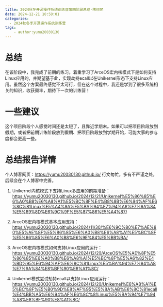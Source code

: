 ```yaml
---
title: 2024秋冬开源操作系统训练营第四阶段总结-陈栩民
date: 2024-12-21 10:50:01
categories:
  - 2024秋冬季开源操作系统训练营
tags:
    - author:yumu20030130
---
```


# 总结

在该阶段中，我完成了前期的练习，着重学习了ArceOS宏内核模式下是如何支持Linux应用的，并期望基于此，实现劫持ecall以在Unikernel形态下支持Linux应用。虽然这个方案最终感觉不太可行，但在这个过程中，我还是学到了很多系统相关的知识，收获颇丰，期待下一次的训练营！

# 一些建议
这个项目阶段个人感觉时间还是太短了，且靠近学期末。如果可以把项目阶段放到假期，或者把前期训练阶段放到假期、把项目阶段放到学期开始，可能大家的参与度都会更高一些。

# 总结报告详情
个人博客网页：https://yumu20030130.github.io/
行文匆忙，多有不严谨之处，后续会在个人博客中完善。
1. Unikernel内核模式下支持Linux多应用的前期准备：https://yumu20030130.github.io/2024/12/21/Unikernel%E5%86%85%E6%A0%B8%E6%A8%A1%E5%BC%8F%E4%B8%8B%E6%94%AF%E6%8C%81Linux%E5%A4%9A%E5%BA%94%E7%94%A8%E7%9A%84%E5%89%8D%E6%9C%9F%E5%87%86%E5%A4%87/

2. ArceOS宏内核模式基本应用支持：https://yumu20030130.github.io/2024/11/30/%E6%9C%80%E7%AE%80%E5%AE%8F%E5%86%85%E6%A0%B8%E6%A8%A1%E5%BC%8F%E5%86%85%E6%A0%B8%E6%9E%84%E5%BB%BA/

3. ArceOS宏内核模式如何支持Linux应用的运行：https://yumu20030130.github.io/2024/12/20/ArceOS%E5%AE%8F%E5%86%85%E6%A0%B8%E6%A8%A1%E5%BC%8F%E5%A6%82%E4%BD%95%E6%94%AF%E6%8C%81Linux%E5%BA%94%E7%94%A8%E7%9A%84%E8%BF%90%E8%A1%8C/


4. Unikernel模式尝试劫持ecall以支持Linux应用运行：https://yumu20030130.github.io/2024/12/20/Unikernel%E6%A8%A1%E5%BC%8F%E5%B0%9D%E8%AF%95%E5%8A%AB%E6%8C%81ecall%E4%BB%A5%E6%94%AF%E6%8C%81Linux%E5%BA%94%E7%94%A8%E8%BF%90%E8%A1%8C/